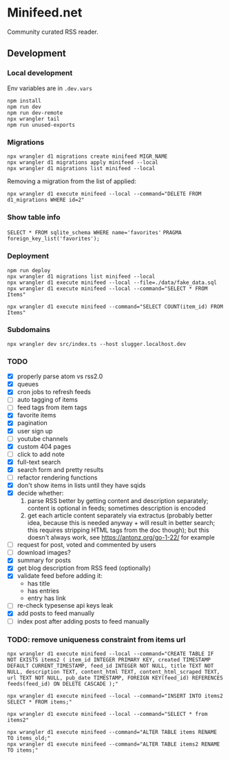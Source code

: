 # Minifeed.net

Community curated RSS reader.

## Development

### Local development

Env variables are in `.dev.vars`

```
npm install
npm run dev
npm run dev-remote
npx wrangler tail
npm run unused-exports
```

### Migrations

```
npx wrangler d1 migrations create minifeed MIGR_NAME
npx wrangler d1 migrations apply minifeed --local
npx wrangler d1 migrations list minifeed --local
```

Removing a migration from the list of applied:

```
npx wrangler d1 execute minifeed --local --command="DELETE FROM d1_migrations WHERE id=2"
```

### Show table info

`SELECT * FROM sqlite_schema WHERE name='favorites'`
`PRAGMA foreign_key_list('favorites');`

### Deployment

```
npm run deploy
npx wrangler d1 migrations list minifeed --local
npx wrangler d1 execute minifeed --local --file=./data/fake_data.sql
npx wrangler d1 execute minifeed --local --command="SELECT * FROM Items"

npx wrangler d1 execute minifeed --command="SELECT COUNT(item_id) FROM Items"
```

### Subdomains

```
npx wrangler dev src/index.ts --host slugger.localhost.dev
```

### TODO
- [x] properly parse atom vs rss2.0
- [x] queues
- [x] cron jobs to refresh feeds
- [ ] auto tagging of items
- [ ] feed tags from item tags
- [x] favorite items
- [x] pagination
- [x] user sign up
- [ ] youtube channels
- [x] custom 404 pages
- [ ] click to add note
- [x] full-text search
- [x] search form and pretty results
- [ ] refactor rendering functions
- [x] don't show items in lists until they have sqids
- [x] decide whether:
    1. parse RSS better by getting content and description separately; content is optional in feeds; sometimes description is encoded
    2. get each article content separately via extractus (probably better idea, because this is needed anyway + will result in better search; this requires stripping HTML tags from the doc though); but this doesn't always work, see https://antonz.org/go-1-22/ for example
- [ ] request for post, voted and commented by users
- [ ] download images?
- [x] summary for posts
- [x] get blog description from RSS feed (optionally)
- [x] validate feed before adding it:
  - has title
  - has entries
  - entry has link
- [ ] re-check typesense api keys leak
- [x] add posts to feed manually
- [ ] index post after adding posts to feed manually

### TODO: remove uniqueness constraint from items url

```
npx wrangler d1 execute minifeed --local --command="CREATE TABLE IF NOT EXISTS items2 ( item_id INTEGER PRIMARY KEY, created TIMESTAMP DEFAULT CURRENT_TIMESTAMP, feed_id INTEGER NOT NULL, title TEXT NOT NULL, description TEXT, content_html TEXT, content_html_scraped TEXT, url TEXT NOT NULL, pub_date TIMESTAMP, FOREIGN KEY(feed_id) REFERENCES feeds(feed_id) ON DELETE CASCADE );"

npx wrangler d1 execute minifeed --local --command="INSERT INTO items2 SELECT * FROM items;"

npx wrangler d1 execute minifeed --local --command="SELECT * from items2"

npx wrangler d1 execute minifeed --command="ALTER TABLE items RENAME TO items_old;"
npx wrangler d1 execute minifeed --command="ALTER TABLE items2 RENAME TO items;"
```
